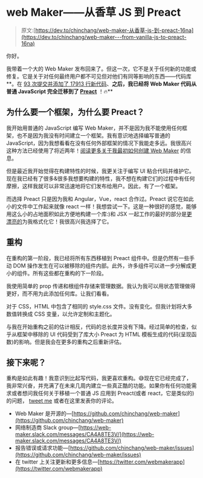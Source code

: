 # web Maker——从香草 JS 到 Preact

> 原文:[https://dev.to/chinchang/web-maker-从香草-js-到-preact-16na](https://dev.to/chinchang/web-maker---from-vanilla-js-to-preact-16na)

你好。

我带着一个大的 Web Maker 发布回来了。但这一次，它不是关于任何新的功能或修复。它是关于对任何最终用户都不可见但对他们有同等影响的东西——代码库**。在 [93 次提交并添加了 17913 行新代码](https://github.com/chinchang/web-maker/pull/303)、**之后，我已经将 Web Maker 代码从普通 JavaScript 完全迁移到了 [Preact](https://preactjs.com/)** ！🔥**

## 为什么要一个框架，为什么要 Preact？

我开始用普通的 JavaScript 编写 Web Maker，并不是因为我不能使用任何框架，也不是因为我没有时间建立一个框架。我有意识地选择编写普通的 JavaScript，因为我想看看在没有任何外部框架的情况下我能走多远。我很高兴这种方法已经使用了将近两年！[阅读更多关于我最初如何创建 Web Maker](https://medium.freecodecamp.org/web-maker-how-i-built-a-fast-offline-front-end-playground-9fe3629bc86f) 的信息。

但是最近我开始觉得在构建特性的时候，我更关注于编写 UI 粘合代码并维护它。现在我已经有了很多&很多我想要构建的特性，我不想在构建它们的过程中有任何摩擦，这样我就可以非常迅速地将它们发布给用户。因此，有了一个框架。

而选择 Preact 只是因为我和 Angular，Vue，react 合作过。Preact 说它在如此小的文件中工作起来就像 react 一样！我想尝试一下。这是一种很好的感觉，能够用这么小的占地面积如此方便地构建一个库:)和 JSX 一起工作的最好的部分是[更漂亮的](https://prettier.io/)为我格式化它！我很高兴我选择了它。

## 重构

在重构的第一阶段，我已经将所有东西移植到 Preact 组件中。但是仍然有一些手动 DOM 操作发生在可以被移除的组件内部。此外，许多组件可以进一步分解成更小的组件。所有这些都在重构的下一阶段。

我使用简单的 prop 传递和根组件存储来管理数据。我认为我可以用状态管理做得更好，而不用为此添加任何库。让我们看看。

对于 CSS，HTML 中包含了相同的 style.css 文件。没有变化。但我计划将大多数值转换成 CSS 变量，以允许定制和主题化。

与我在开始重构之前的估计相反，代码的总长度并没有下降。经过简单的检查，似乎从框架中移除的 UI 代码受到了库大小 Preact 为 HTML 模板生成的代码(呈现函数)的影响。但是我会在更多的重构之后重新评估。

## 接下来呢？

重构是如此有趣！我意识到比起写代码，我更喜欢重构。😅现在它已经完成了，我非常兴奋，并充满了在未来几周内建立一些真正酷的功能。如果你有任何功能需求或者想问我任何关于移植一个普通 JS 应用到 Preact(或者 react，它是类似的)的问题， [tweet me](https://twitter.com/chinchang457) 或者在这里发表你的评论。

*   Web Maker 是开源的—[https://github.com/chinchang/web-maker](https://github.com/chinchang/web-maker)
*   网络制造商 Slack group—[https://web-maker.slack.com/messages/CA4A8TE3V/](https://web-maker.slack.com/messages/CA4A8TE3V/)
*   报告错误或请求功能—[https://github.com/chinchang/web-maker/issues](https://github.com/chinchang/web-maker/issues)
*   在 twitter 上关注更新和更多信息—[https://twitter.com/webmakerapp](https://twitter.com/webmakerapp)